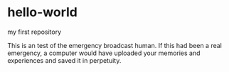 # hello-world
my first repository

This is an test of the emergency broadcast human. If this had been a real emergency, a computer would have uploaded your memories and experiences and saved it in perpetuity.
